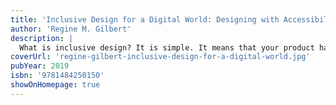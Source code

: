 ```yaml
---
title: 'Inclusive Design for a Digital World: Designing with Accessibility in Mind'
author: 'Regine M. Gilbert'
description: |
  What is inclusive design? It is simple. It means that your product has been created with the intention of being accessible to as many different users as possible. For a long time, the concept of accessibility has been limited in terms of only defining physical spaces. However, change is afoot: personal technology now plays a part in the everyday lives of most of us, and thus it is a responsibility for designers of apps, web pages, and more public-facing tech products to make them accessible to all. Our digital era brings progressive ideas and paradigm shifts - but they are only truly progressive if everybody can participate.
coverUrl: 'regine-gilbert-inclusive-design-for-a-digital-world.jpg'
pubYear: 2019
isbn: '9781484250150'
showOnHomepage: true
---
```

